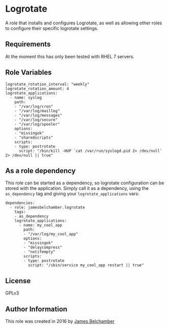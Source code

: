 Logrotate
=========

A role that installs and configures Logrotate, as well as allowing other roles to configure their specific logrotate settings.

Requirements
------------

At the moment this has only been tested with RHEL 7 servers.

Role Variables
--------------

```
logrotate_rotation_interval: "weekly"
logrotate_rotation_amount: 4
logrotate_applications:
  - name: syslog
    path:
    - "/var/log/cron"
    - "/var/log/maillog"
    - "/var/log/messages"
    - "/var/log/secure"
    - "/var/log/spooler"
    options:
    - "missingok"
    - "sharedscripts"
    scripts:
    - type: postrotate
      script: "/bin/kill -HUP `cat /var/run/syslogd.pid 2> /dev/null` 2> /dev/null || true"
```

As a role dependency
--------------------

This role can be started as a dependency, so logrotate configuration can be stored with the application. Simply call it as a dependency, using the `as_dependency` tag and giving your `logrotate_applications` vars:

```
dependencies:
  - role: jamesbelchamber.logrotate
    tags:
    - as_dependency
    logrotate_applications:
      - name: my_cool_app
        path:
        - "/var/log/my_cool_app"
        options:
        - "missingok"
        - "delaycompress"
        - "notifempty"
        scripts:
        - type: postrotate
          script: "/sbin/service my_cool_app restart || true"
```

License
-------

GPLv3

Author Information
------------------

This role was created in 2016 by [James Belchamber](http://james.belchamber.com/)
